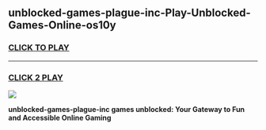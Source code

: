 
## unblocked-games-plague-inc-Play-Unblocked-Games-Online-os10y
<h3>
<a href="https://premium76.site?title=unblocked-games-plague-inc&ref=25A">CLICK TO PLAY</a></h3>
<hr>

<h3>
<a href="https://premium76.site?title=unblocked-games-plague-inc&ref=25A">CLICK 2 PLAY</a>
  
</h3>

<a href="https://premium76.site?title=unblocked-games-plague-inc&ref=25A"><img src="https://clearcache.store/games.png"></a>


**unblocked-games-plague-inc games unblocked: Your Gateway to Fun and Accessible Online Gaming**
